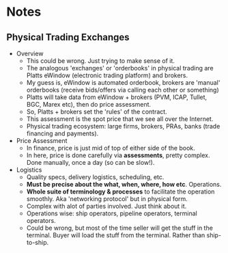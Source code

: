 # Notes

## Physical Trading Exchanges

* Overview
  * This could be wrong. Just trying to make sense of it.
  * The analogous 'exchanges' or 'orderbooks' in physical trading are Platts eWindow (electronic trading platform) and brokers.
  * My guess is, eWindow is automated orderbook, brokers are 'manual' orderbooks (receive bids/offers via calling each other or something)
  * Platts will take data from eWindow + brokers (PVM, ICAP, Tullet, BGC, Marex etc), then do price assessment.
  * So, Platts + brokers set the 'rules' of the contract.
  * This assessment is the spot price that we see all over the Internet.
  * Physical trading ecosystem: large firms, brokers, PRAs, banks (trade financing and payments).
* Price Assessment
  * In finance, price is just mid of top of either side of the book.
  * In here, price is done carefully via **assessments**, pretty complex. Done manually, once a day (so can be slow!).
* Logistics
  * Quality specs, delivery logistics, scheduling, etc.
  * **Must be precise about the what, when, where, how etc**. Operations.
  * **Whole suite of terminology & processes** to facilitate the operation smoothly. Aka 'networking protocol' but in physical form.
  * Complex with alot of parties involved. Just think about it.
  * Operations wise: ship operators, pipeline operators, terminal operators.
  * Could be wrong, but most of the time seller will get the stuff in the terminal. Buyer will load the stuff from the terminal. Rather than ship-to-ship.

